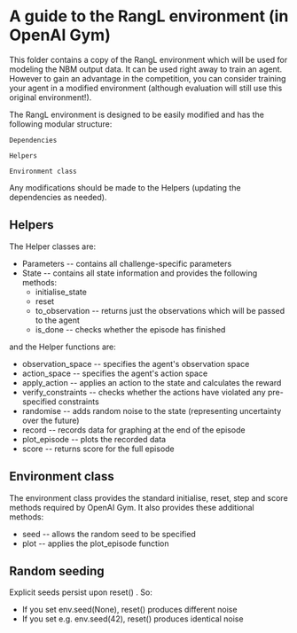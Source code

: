 # A guide to the RangL environment (in OpenAI Gym)

This folder contains a copy of the RangL environment which will be used for modeling the NBM output data. It can be used right away to train an agent. However to gain an advantage in the competition, you can consider training your agent in a modified environment (although evaluation will still use this original environment!). 

The RangL environment is designed to be easily modified and has the following modular structure:

```Dependencies```  

```Helpers```  

```Environment class```

Any modifications should be made to the Helpers (updating the dependencies as needed). 

## Helpers 

The Helper classes are:

* Parameters -- contains all challenge-specific parameters
* State -- contains all state information and provides the following methods:
    * initialise_state
    * reset
    * to_observation -- returns just the observations which will be passed to the agent   
    * is_done -- checks whether the episode has finished

and the Helper functions are:

* observation_space -- specifies the agent's observation space
* action_space -- specifies the agent's action space
* apply_action -- applies an action to the state and calculates the reward
* verify_constraints -- checks whether the actions have violated any pre-specified constraints
* randomise -- adds random noise to the state (representing uncertainty over the future) 
* record -- records data for graphing at the end of the episode
* plot_episode -- plots the recorded data
* score -- returns score for the full episode

## Environment class

The environment class provides the standard initialise, reset, step and score methods required by OpenAI Gym. It also provides these additional methods:

* seed -- allows the random seed to be specified
* plot -- applies the plot_episode function 

## Random seeding

Explicit seeds persist upon reset() . So:

*	If you set env.seed(None), reset() produces different noise
*	If you set e.g. env.seed(42), reset() produces identical noise

